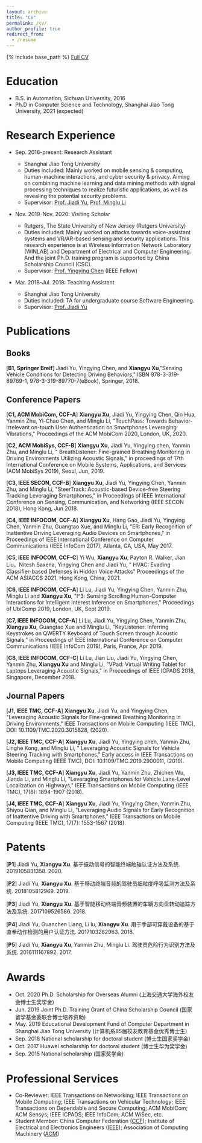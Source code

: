 ```yaml
---
layout: archive
title: "CV"
permalink: /cv/
author_profile: true
redirect_from:
  - /resume
---
```


{% include base_path %}
[Full CV](http://ShawnnXu.github.io/files/cv-xuxiangyu.pdf)

Education
======
* B.S. in Automation, Sichuan University, 2016
* Ph.D in Computer Science and Technology, Shanghai Jiao Tong University, 2021 (expected)

Research Experience
======
* Sep. 2016-present: Research Assistant
  * Shanghai Jiao Tong University
  * Duties included: Mainly worked on mobile sensing & computing, human-machine interactions, and cyber security & privacy. Aiming on combining machine learning and data mining methods with signal processing techniques to realize futuristic applications, as well as revealing the potential security problems.
  * Supervisor: [Prof. Jiadi Yu](http://www.cs.sjtu.edu.cn/~jdyu/), [Prof. Minglu Li](http://www.cs.sjtu.edu.cn/PeopleDetail.aspx?id=93)

* Nov. 2019-Nov. 2020: Visiting Scholar
  * Rutgers, The State University of New Jersey (Rutgers University)
  * Duties included: Mainly worked on attacks towards voice-assistant systems and VR/AR-based sensing and security applications. This research experience is at Wireless Information Network Laboratory (WINLAB) and Department of Electrical and Computer Engineering. And the joint Ph.D. training program is supported by China Scholarship Council (CSC).
  * Supervisor: [Prof. Yingying Chen](http://www.winlab.rutgers.edu/~yychen/) (IEEE Fellow)

* Mar. 2018-Jul. 2018: Teaching Assistant
  * Shanghai Jiao Tong University
  * Duties included: TA for undergraduate course Software Engineering.
  * Supervisor: [Prof. Jiadi Yu](http://www.cs.sjtu.edu.cn/~jdyu/)


Publications
======

## Books 
[**B1, Springer Breif**] Jiadi Yu, Yingying Chen, and **Xiangyu Xu**,"Sensing Vehicle Conditions for Detecting Driving Behaviors," ISBN 978-3-319-89769-1, 978-3-319-89770-7(eBook), Springer, 2018.

## Conference Papers
[**C1, ACM MobiCom, CCF-A**] **Xiangyu Xu**, Jiadi Yu, Yingying Chen, Qin Hua, Yanmin Zhu, Yi-Chao Chen, and Minglu Li, "TouchPass: Towards Behavior-irrelevant on-touch User Authentication on Smartphones Leveraging Vibrations," Proceedings of the ACM MobiCom 2020, London, UK, 2020. 

[**C2, ACM MobiSys, CCF-B**] **Xiangyu Xu**, Jiadi Yu, Yingying chen, Yanmin Zhu, and Minglu Li, " BreathListener: Fine-grained Breathing Monitoring in Driving Environments Utilizing Acoustic Signals," in proceedings of 17th International Conference on Mobile Systems, Applications, and Services (ACM MobiSys 2019), Seoul, Jun, 2019.

[**C3, IEEE SECON, CCF-B**] **Xiangyu Xu**, Jiadi Yu, Yingying Chen, Yanmin Zhu, and Minglu Li, "SteerTrack: Acoustic-based Device-free Steering Tracking Leveraging Smartphones," in Proceedings of IEEE International Conference on Sensing, Communication, and Networking (IEEE SECON 2018), Hong Kong, Jun 2018.

[**C4, IEEE INFOCOM, CCF-A**] **Xiangyu Xu**, Hang Gao, Jiadi Yu, Yingying Chen, Yanmin Zhu, Guangtao Xue, and Minglu Li, "ER: Early Recognition of Inattentive Driving Leveraging Audio Devices on Smartphones," in Proceedings of IEEE International Conference on Computer Communications (IEEE InfoCom 2017), Atlanta, GA, USA, May 2017.

[**C5, IEEE INFOCOM, CCF-C**] Yi Wu, **Xiangyu Xu**, Payton R. Walker, Jian Liu，Nitesh Saxena, Yingying Chen and Jiadi Yu, " HVAC: Evading Classifier-based Defenses in Hidden Voice Attacks" Proceedings of the ACM ASIACCS 2021, Hong Kong, China, 2021. 

[**C6, IEEE INFOCOM, CCF-A**] Li Lu, Jiadi Yu, Yingying Chen, Yanmin Zhu, Minglu Li and **Xiangyu Xu**, "I^3: Sensing Scrolling Human-Computer Interactions for Intelligent Interest Inference on Smartphones," Proceedings of UbiComp 2019, London, UK, Sept 2019.

[**C7, IEEE INFOCOM, CCF-A**] Li Lu, Jiadi Yu, Yingying Chen, Yanmin Zhu, **Xiangyu Xu**, Guangtao Xue and Minglu Li, "KeyListener: Inferring Keystrokes on QWERTY Keyboard of Touch Screen through Acoustic Signals," in Proceedings of IEEE International Conference on Computer Communications (IEEE InfoCom 2019), Paris, France, Apr 2019.

[**C8, IEEE INFOCOM, CCF-C**] Li Lu, Jian Liu, Jiadi Yu, Yingying Chen, Yanmin Zhu, **Xiangyu Xu** and Minglu Li, "VPad: Virtual Writing Tablet for Laptops Leveraging Acoustic Signals," in Proceedings of IEEE ICPADS 2018, Singapore, December 2018.


## Journal Papers
[**J1, IEEE TMC, CCF-A**] **Xiangyu Xu**, Jiadi Yu, and Yingying Chen, "Leveraging Acoustic Signals for Fine-grained Breathing Monitoring in Driving Environments," IEEE Transactions on Mobile Computing (IEEE TMC), DOI: 10.1109/TMC.2020.3015828, (2020).

[**J2, IEEE TMC, CCF-A**] **Xiangyu Xu**, Jiadi Yu, Yingying chen, Yanmin Zhu, Linghe Kong, and Minglu Li, " Leveraging Acoustic Signals for Vehicle Steering Tracking with Smartphones," Early access in IEEE Transactions on Mobile Computing (IEEE TMC), DOI: 10.1109/TMC.2019.2900011, (2019).

[**J3, IEEE TMC, CCF-A**] **Xiangyu Xu**, Jiadi Yu, Yanmin Zhu, Zhichen Wu, Jianda Li, and Minglu Li, "Leveraging Smartphones for Vehicle Lane-Level Localization on Highways," IEEE Transactions on Mobile Computing (IEEE TMC), 17(8): 1894-1907 (2018).

[**J4, IEEE TMC, CCF-A**] **Xiangyu Xu**, Jiadi Yu, Yingying Chen, Yanmin Zhu, Shiyou Qian, and Minglu Li, "Leveraging Audio Signals for Early Recognition of Inattentive Driving with Smartphones," IEEE Transactions on Mobile Computing (IEEE TMC), 17(7): 1553-1567 (2018). 


Patents
======
[**P1**] Jiadi Yu, **Xiangyu Xu**. 基于振动信号的智能终端触碰认证方法及系统. 2019105831358. 2020.

[**P2**] Jiadi Yu, **Xiangyu Xu**. 基于移动终端音频的驾驶员细粒度呼吸监测方法及系统. 2018105812969. 2019.

[**P3**] Jiadi Yu, **Xiangyu Xu**. 基于智能移动终端音频装置的车辆方向盘转动追踪方法及系统. 2017109526586. 2018.

[**P4**] Jiadi Yu, Guanchen Liang, Li lu, **Xiangyu Xu**. 用于手部可穿戴设备的基于直拳动作检测的用户认证方法. 2017103282963. 2018.

[**P5**] Jiadi Yu, **Xiangyu Xu**, Yanmin Zhu, Minglu Li. 驾驶员危险行为识别方法及系统. 2016111167892. 2017. 

Awards
======
* Oct. 2020 Ph.D. Scholarship for Overseas Alumni (上海交通大学海外校友会博士生奖学金)
* Jun. 2019 Joint Ph.D. Training Grant of China Scholarship Council (国家留学基金委联合博士培养资助)
* May. 2019 Educational Development Fund of Computer Department in Shanghai Jiao Tong University (计算机系85届校友教育基金优秀博士生)
* Sep. 2018 National scholarship for doctoral student  (博士生国家奖学金)
* Oct. 2017 Huawei scholarship for doctoral student (博士生华为奖学金)
* Sep. 2015 National scholarship (国家奖学金)

Professional Services
======
* Co-Reviewer: IEEE Transactions on Networking; IEEE Transactions on Mobile Computing; IEEE Transactions on Vehicular Technology; IEEE Transactions on Dependable and Secure Computing; ACM MobiCom; ACM Sensys; IEEE ICPADS; IEEE InfoCom; ACM WiSec, etc. 
* Student Member: China Computer Federation ([CCF](https://www.ccf.org.cn/)); Institute of Electrical and Electronics Engineers ([IEEE](https://www.ieee.org)); Association of Computing Machinery ([ACM](https://www.acm.org/))

  
  
  

